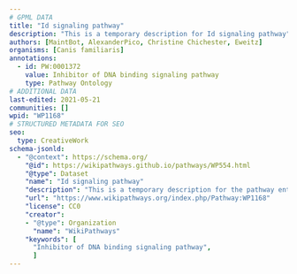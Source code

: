 ```yaml
---
# GPML DATA
title: "Id signaling pathway"
description: "This is a temporary description for Id signaling pathway"
authors: [MaintBot, AlexanderPico, Christine Chichester, Eweitz]
organisms: [Canis familiaris]
annotations:
  - id: PW:0001372
    value: Inhibitor of DNA binding signaling pathway
    type: Pathway Ontology
# ADDITIONAL DATA
last-edited: 2021-05-21
communities: []
wpid: "WP1168"
# STRUCTURED METADATA FOR SEO
seo:
  type: CreativeWork
schema-jsonld:
  - "@context": https://schema.org/
    "@id": https://wikipathways.github.io/pathways/WP554.html
    "@type": Dataset
    "name": "Id signaling pathway"
    "description": "This is a temporary description for the pathway entitled: Id signaling pathway"
    "url": "https://www.wikipathways.org/index.php/Pathway:WP1168"
    "license": CC0
    "creator":
    - "@type": Organization
      "name": "WikiPathways"
    "keywords": [
      "Inhibitor of DNA binding signaling pathway",
      ]
---
```

